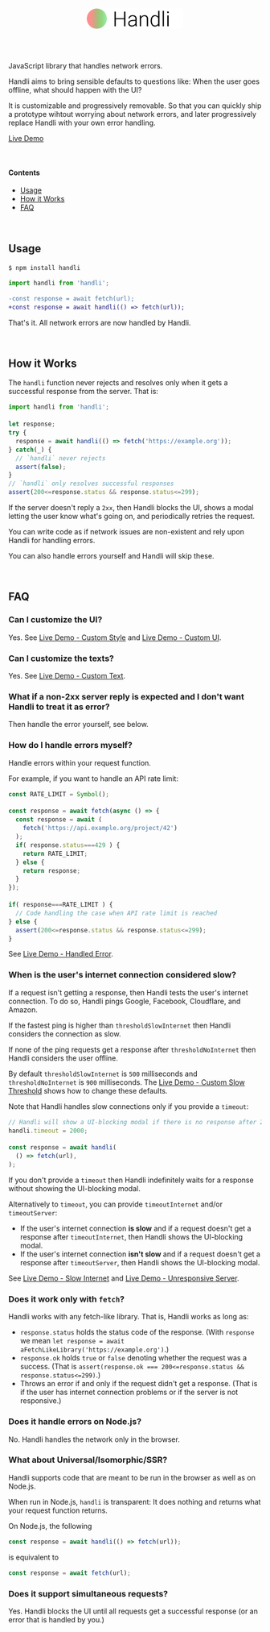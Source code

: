 <br/>
<p align="center">
<a href="/../../#readme">
<img src="https://github.com/brillout/handli/raw/master/logo.svg?sanitize=true" height="40" alt="Handli"/>
</a>
</p>
<br/>
<br/>

JavaScript library that handles network errors.

Handli aims to bring sensible defaults to questions like:
When the user goes offline, what should happen with the UI?

It is customizable and
progressively removable.
So that you can quickly ship a prototype wihtout worrying about network errors,
and later
progressively replace Handli with your own error handling.

[Live Demo](https://brillout.github.com/handli)

&nbsp;

#### Contents

- [Usage](#usage)
- [How it Works](#how-it-works)
- [FAQ](#faq)

&nbsp;

## Usage

~~~shell
$ npm install handli
~~~
~~~js
import handli from 'handli';
~~~

~~~diff
-const response = await fetch(url);
+const response = await handli(() => fetch(url));
~~~

That's it.
All network errors are now handled by Handli.

<br/>

## How it Works

The `handli` function never rejects and resolves only when it gets a successful response from the server.
That is:

~~~js
import handli from 'handli';

let response;
try {
  response = await handli(() => fetch('https://example.org'));
} catch(_) {
  // `handli` never rejects
  assert(false);
}
// `handli` only resolves successful responses
assert(200<=response.status && response.status<=299);
~~~

If the server doesn't reply a `2xx`,
then Handli blocks the UI,
shows a modal letting the user know what's going on,
and periodically retries the request.

You can write code as if network issues are non-existent
and rely upon Handli for handling errors.

You can also handle errors yourself
and Handli will skip these.

<br/>

## FAQ

### Can I customize the UI?

Yes.
See
[Live Demo - Custom Style](https://brillout.github.com/handli#custom-style)
and
[Live Demo - Custom UI](https://brillout.github.com/handli#custom-ui).

### Can I customize the texts?

Yes.
See [Live Demo - Custom Text](https://brillout.github.com/handli#custom-text).

### What if a non-2xx server reply is expected and I don't want Handli to treat it as error?

Then handle the error yourself,
see below.

### How do I handle errors myself?

Handle errors within your request function.

For example, if you want to handle an API rate limit:
~~~js
const RATE_LIMIT = Symbol();

const response = await fetch(async () => {
  const response = await (
    fetch('https://api.example.org/project/42')
  );
  if( response.status===429 ) {
    return RATE_LIMIT;
  } else {
    return response;
  }
});

if( response===RATE_LIMIT ) {
  // Code handling the case when API rate limit is reached
} else {
  assert(200<=response.status && response.status<=299);
}
~~~

See [Live Demo - Handled Error](https://brillout.github.com/handli#handled-error).

### When is the user's internet connection considered slow?

If a request isn't getting a response,
then Handli tests the user's internet connection.
To do so, Handli pings
Google,
Facebook,
Cloudflare, and
Amazon.

If the fastest ping is higher than `thresholdSlowInternet` then
Handli considers the connection as slow.

If none of the ping requests get a response after `thresholdNoInternet` then Handli
considers the user offline.

By default `thresholdSlowInternet` is `500` milliseconds and `thresholdNoInternet` is `900` milliseconds.
The [Live Demo - Custom Slow Threshold](https://brillout.github.com/handli#custom-slow-threshold) shows how to change these defaults.

Note that Handli handles slow connections only if you provide a `timeout`:

~~~js
// Handli will show a UI-blocking modal if there is no response after 2 seconds
handli.timeout = 2000;

const response = await handli(
  () => fetch(url),
);
~~~

If you don't provide a `timeout` then
Handli indefinitely waits for a response
without showing the UI-blocking modal.

Alternatively to `timeout`, you can provide `timeoutInternet` and/or `timeoutServer`:
 - If the user's internet connection **is slow** and
   if a request doesn't get a response after `timeoutInternet`,
   then Handli shows the UI-blocking modal.
 - If the user's internet connection **isn't slow** and
   if a request doesn't get a response after `timeoutServer`,
   then Handli shows the UI-blocking modal.

See
[Live Demo - Slow Internet](https://brillout.github.com/handli#slow-internet)
and
[Live Demo - Unresponsive Server](https://brillout.github.com/handli#unresponsive-server).

### Does it work only with `fetch`?

Handli works with any fetch-like library.
That is, Handli works as long as:
 - `response.status` holds the status code of the response.
   (With `response` we mean `let response = await aFetchLikeLibrary('https://example.org')`.)
 - `response.ok` holds `true` or `false` denoting whether the request was a success.
   (That is `assert(response.ok === 200<=response.status && response.status<=299)`.)
 - Throws an error if and only if the request didn't get a response.
   (That is if the user has internet connection problems or if the server is not responsive.)

### Does it handle errors on Node.js?

No.
Handli handles the network only in the browser.

### What about Universal/Isomorphic/SSR?

Handli supports code that are meant to be run in the browser as well as on Node.js.

When run in Node.js, `handli` is transparent:
It does nothing and returns what your request function returns.

On Node.js, the following

~~~js
const response = await handli(() => fetch(url));
~~~

is equivalent to

~~~js
const response = await fetch(url);
~~~


### Does it support simultaneous requests?

Yes.
Handli blocks the UI until
all requests get a successful response
(or an error that is handled by you.)
